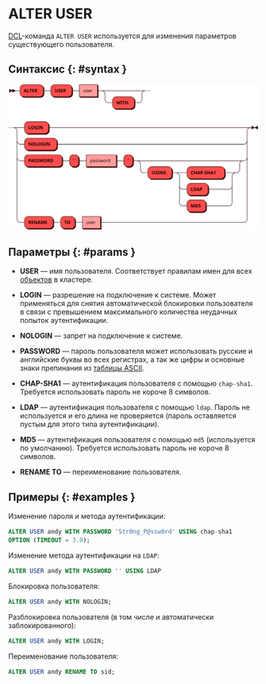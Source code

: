 # ALTER USER

[DCL](dcl.md)-команда `ALTER USER` используется для изменения параметров существующего
пользователя.

## Синтаксис {: #syntax }

![ALTER USER](../../images/ebnf/alter_user.svg)

## Параметры {: #params }

* **USER** — имя пользователя. Соответствует правилам имен для всех [объектов](object.md)
  в кластере.

* **LOGIN** — разрешение на подключение к системе. Может применяться для
  снятия автоматической блокировки пользователя в связи с превышением
  макcимального количества неудачных попыток аутентификации.

* **NOLOGIN** — запрет на подключение к системе.

* **PASSWORD** — пароль пользователя может использовать русские и английские буквы во всех
  регистрах, а так же цифры и основные знаки препинания из
  [таблицы ASCII](https://ru.wikipedia.org/wiki/ASCII#Структурные_свойства_таблицы).

* **CHAP-SHA1** — аутентификация пользователя с помощью `chap-sha1`. Требуется использовать
  пароль не короче 8 символов.

* **LDAP** — аутентификация пользователя с помощью `ldap`. Пароль не используется и его длина
  не проверяется (пароль оставляется пустым для этого типа аутентификации).

* **MD5** — аутентификация пользователя с помощью `md5` (используется по
  умолчанию). Требуется использовать пароль не
  короче 8 символов.

* **RENAME TO** — переименование пользователя.

## Примеры {: #examples }

Изменение пароля и метода аутентификации:

```sql
ALTER USER andy WITH PASSWORD 'Str0ng_P@ssw0rd' USING chap-sha1
OPTION (TIMEOUT = 3.0);
```

Изменение метода аутентификации на `LDAP`:
```sql
ALTER USER andy WITH PASSWORD '' USING LDAP
```

Блокировка пользователя:

```sql
ALTER USER andy WITH NOLOGIN;
```

Разблокировка пользователя (в том числе и автоматически заблокированного):

```sql
ALTER USER andy WITH LOGIN;
```

Переименование пользователя:

```sql
ALTER USER andy RENAME TO sid;
```
